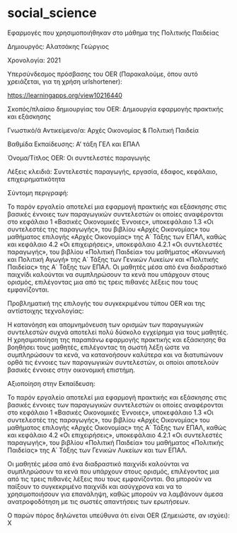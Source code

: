 # social_science
Εφαρμογές που χρησιμοποιήθηκαν στο μάθημα της Πολιτικής Παιδείας

Δημιουργός: Αλατσάκης Γεώργιος

Χρονολογία: 2021

Υπερσύνδεσμος πρόσβασης του OER (Παρακαλούμε, όπου αυτό χρειάζεται, για τη χρήση urlshortener):

https://learningapps.org/view10216440

Σκοπός/πλαίσιο δημιουργίας του OER: Δημιουργία εφαρμογής πρακτικής και εξάσκησης

Γνωστικό/ά Αντικείμενο/α: Αρχές Οικονομίας & Πολιτική Παιδεία

Βαθμίδα Εκπαίδευσης: Α’ τάξη ΓΕΛ και ΕΠΑΛ 

Όνομα/Τίτλος OER: Οι συντελεστές παραγωγής

Λέξεις κλειδιά:  Συντελεστές παραγωγής, εργασία, έδαφος, κεφάλαιο, επιχειρηματικότητα 

Σύντομη περιγραφή:

Το παρόν εργαλείο αποτελεί μια εφαρμογή πρακτικής και εξάσκησης στις βασικές έννοιες των παραγωγικών συντελεστών οι οποίες αναφέρονται στο κεφάλαιο 1 «Βασικές Οικονομικές Έννοιες», υποκεφάλαιο 1.3 «Οι συντελεστές της παραγωγής», του βιβλίου «Αρχές Οικονομίας» του μαθήματος επιλογής «Αρχές Οικονομίας» της Α΄ Τάξης των ΕΠΑΛ, καθώς και κεφάλαιο 4.2 «Οι επιχειρήσεις», υποκεφάλαιο 4.2.1 «Οι συντελεστές παραγωγής», του βιβλίου «Πολιτική Παιδεία» του μαθήματος «Κοινωνική και Πολιτική Αγωγή» της Α΄ Τάξης των Γενικών Λυκείων και «Πολιτικής Παιδείας» της Α΄ Τάξης των ΕΠΑΛ.  Οι μαθητές μέσα από ένα διαδραστικό παιχνίδι καλούνται να συμπληρώσουν τα κενά που υπάρχουν στους ορισμός, επιλέγοντας μια από τις τρεις πιθανές λέξεις που τους εμφανίζονται. 

Προβληματική της επιλογής του συγκεκριμένου τύπου OER και της αντίστοιχης τεχνολογίας: 

Η κατανόηση και απομνημόνευση των ορισμών των παραγωγικών συντελεστών συχνά αποτελεί πολύ δύσκολο εγχείρημα για τους μαθητές. Η χρησιμοποίηση της παραπάνω εφαρμογής πρακτικής και εξάσκησης θα βοηθήσει τους μαθητές, επιλέγοντας τη σωστή λέξη ώστε να συμπληρώσουν τα κενά, να κατανοήσουν καλύτερα και να διατυπώνουν ορθά τις έννοιες των παραγωγικών συντελεστών, οι οποίοι αποτελούν βασικές έννοιες στην οικονομική επιστήμη.

Αξιοποίηση στην Εκπαίδευση: 

Το παρόν εργαλείο αποτελεί μια εφαρμογή πρακτικής και εξάσκησης στις βασικές έννοιες των παραγωγικών συντελεστών οι οποίες αναφέρονται στο κεφάλαιο 1 «Βασικές Οικονομικές Έννοιες», υποκεφάλαιο 1.3 «Οι συντελεστές της παραγωγής», του βιβλίου «Αρχές Οικονομίας» του μαθήματος επιλογής «Αρχές Οικονομίας» της Α΄ Τάξης των ΕΠΑΛ, καθώς και κεφάλαιο 4.2 «Οι επιχειρήσεις», υποκεφάλαιο 4.2.1 «Οι συντελεστές παραγωγής», του βιβλίου «Πολιτική Παιδεία» του μαθήματος  «Πολιτικής Παιδείας» της Α΄ Τάξης των Γενικών Λυκείων και των ΕΠΑΛ. 

Οι μαθητές μέσα από ένα διαδραστικό παιχνίδι καλούνται να συμπληρώσουν τα κενά που υπάρχουν στους ορισμός, επιλέγοντας μια από τις τρεις πιθανές λέξεις που τους εμφανίζονται. Θα μπορούν να παίξουν το συγκεκριμένο παιχνίδι και ασύγχρονα και να το χρησιμοποιήσουν για επανάληψη, καθώς μπορούν να λαμβάνουν άμεσα ανατροφοδότηση με τις σωστές απαντήσεις των ερωτήσεων.


Ο παρών πόρος δηλώνεται υπεύθυνα ότι είναι OER (Σημειώστε, αν ισχύει): X   
